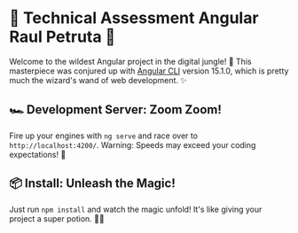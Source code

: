 # 🚀 Technical Assessment Angular Raul Petruta 🚀

Welcome to the wildest Angular project in the digital jungle! 🌴 This masterpiece was conjured up with [Angular CLI](https://github.com/angular/angular-cli) version 15.1.0, which is pretty much the wizard's wand of web development. ✨

## 🏎️ Development Server: Zoom Zoom!

Fire up your engines with `ng serve` and race over to `http://localhost:4200/`. Warning: Speeds may exceed your coding expectations! 🏁

## 📦 Install: Unleash the Magic!

Just run `npm install` and watch the magic unfold! It's like giving your project a super potion. 🧪💥
